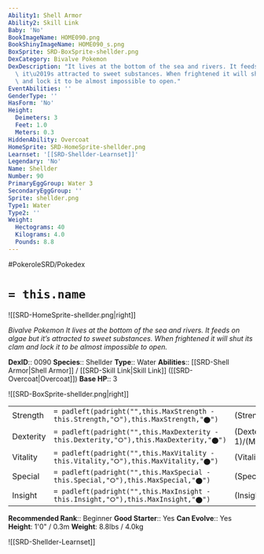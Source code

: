 ```yaml
---
Ability1: Shell Armor
Ability2: Skill Link
Baby: 'No'
BookImageName: HOME090.png
BookShinyImageName: HOME090_s.png
BoxSprite: SRD-BoxSprite-shellder.png
DexCategory: Bivalve Pokemon
DexDescription: "It lives at the bottom of the sea and rivers. It feeds on algae but\
  \ it\u2019s attracted to sweet substances. When frightened it will shut its clam\
  \ and lock it to be almost impossible to open."
EventAbilities: ''
GenderType: ''
HasForm: 'No'
Height:
  Deimeters: 3
  Feet: 1.0
  Meters: 0.3
HiddenAbility: Overcoat
HomeSprite: SRD-HomeSprite-shellder.png
Learnset: '[[SRD-Shellder-Learnset]]'
Legendary: 'No'
Name: Shellder
Number: 90
PrimaryEggGroup: Water 3
SecondaryEggGroup: ''
Sprite: shellder.png
Type1: Water
Type2: ''
Weight:
  Hectograms: 40
  Kilograms: 4.0
  Pounds: 8.8
---
```


#PokeroleSRD/Pokedex

# `= this.name`

![[SRD-HomeSprite-shellder.png|right]]

*Bivalve Pokemon*
*It lives at the bottom of the sea and rivers. It feeds on algae but it’s attracted to sweet substances. When frightened it will shut its clam and lock it to be almost impossible to open.*

**DexID**:: 0090
**Species**:: Shellder
**Type**:: Water
**Abilities**:: [[SRD-Shell Armor|Shell Armor]] / [[SRD-Skill Link|Skill Link]] ([[SRD-Overcoat|Overcoat]])
**Base HP**:: 3

![[SRD-BoxSprite-shellder.png|right]]

|           |                                                                                        |                                          |
| --------- | -------------------------------------------------------------------------------------- | ---------------------------------------- |
| Strength  | `= padleft(padright("",this.MaxStrength - this.Strength,"⭘"),this.MaxStrength,"⬤")`    | (Strength::2)/(MaxStrength::4)   |
| Dexterity | `= padleft(padright("",this.MaxDexterity - this.Dexterity,"⭘"),this.MaxDexterity,"⬤")` | (Dexterity:: 1)/(MaxDexterity::3) |
| Vitality  | `= padleft(padright("",this.MaxVitality - this.Vitality,"⭘"),this.MaxVitality,"⬤")`    | (Vitality::3)/(MaxVitality::6)   |
| Special   | `= padleft(padright("",this.MaxSpecial - this.Special,"⭘"),this.MaxSpecial,"⬤")`       | (Special::2)/(MaxSpecial::4)     |
| Insight   | `= padleft(padright("",this.MaxInsight - this.Insight,"⭘"),this.MaxInsight,"⬤")`       | (Insight::1)/(MaxInsight::3)     |

**Recommended Rank**:: Beginner
**Good Starter**:: Yes
**Can Evolve**:: Yes
**Height**: 1'0" / 0.3m
**Weight**: 8.8lbs / 4.0kg

![[SRD-Shellder-Learnset]]